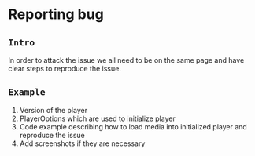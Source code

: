 # Reporting bug

## `Intro` ##
In order to attack the issue we all need to be on the same page and have clear steps to reproduce the issue.

## `Example` ##
1. Version of the player
2. PlayerOptions which are used to initialize player
3. Code example describing how to load media into initialized player and reproduce the issue
4. Add screenshots if they are necessary
